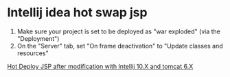 # Intellij idea hot swap jsp

1. Make sure your project is set to be deployed as "war exploded" (via the "Deployment")
2. On the "Server" tab, set "On frame deactivation" to "Update classes and resources"

[Hot Deploy JSP after modification with Intellij 10.X and tomcat 6.X](https://stackoverflow.com/questions/5558562/hot-deploy-jsp-after-modification-with-intellij-10-x-and-tomcat-6-x)
